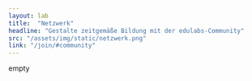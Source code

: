 ```yaml
---
layout: lab
title:  "Netzwerk"
headline: "Gestalte zeitgemäße Bildung mit der edulabs-Community"
src: "/assets/img/static/netzwerk.png"
link: "/join/#community"
---
```

empty
